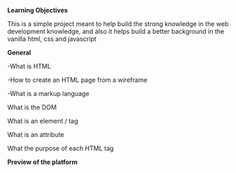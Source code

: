 **Learning Objectives**

This is a simple project meant to help build the strong knowledge in the web development knowledge, and also it helps build a better background in the vanilla html, css and javascript

**General**

 -What is HTML
 
 -How to create an HTML page from a wireframe
 
 -What is a markup language
 
 What is the DOM
 
 What is an element / tag
 
 What is an attribute
 
 What the purpose of each HTML tag
 

**Preview of the platform**

